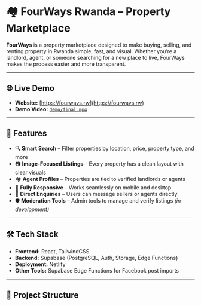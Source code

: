 # 🏘️ FourWays Rwanda – Property Marketplace

**FourWays** is a property marketplace designed to make buying, selling, and renting property in Rwanda simple, fast, and visual. Whether you’re a landlord, agent, or someone searching for a new place to live, FourWays makes the process easier and more transparent.

---

## 🌐 Live Demo

- **Website:** [https://fourways.rw](https://fourways.rw)
- **Demo Video:** [`demo/final.mp4`](demo/final.mp4)

---

## 🚀 Features

- 🔍 **Smart Search** – Filter properties by location, price, property type, and more
- 📷 **Image-Focused Listings** – Every property has a clean layout with clear visuals
- 🏘️ **Agent Profiles** – Properties are tied to verified landlords or agents
- 📱 **Fully Responsive** – Works seamlessly on mobile and desktop
- 💬 **Direct Enquiries** – Users can message sellers or agents directly
- 🛡️ **Moderation Tools** – Admin tools to manage and verify listings _(in development)_

---

## 🛠️ Tech Stack

- **Frontend:** React, TailwindCSS
- **Backend:** Supabase (PostgreSQL, Auth, Storage, Edge Functions)
- **Deployment:** Netlify
- **Other Tools:** Supabase Edge Functions for Facebook post imports

---

## 📁 Project Structure
